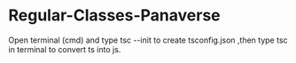 # Regular-Classes-Panaverse
Open terminal (cmd) and type tsc --init to create tsconfig.json ,then type tsc in terminal to convert ts into js.
